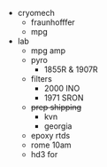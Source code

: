 - cryomech
	- fraunhofffer
	- mpg
- lab
	- mpg amp
	- pyro
		- 1855R & 1907R
	- filters
		- 2000 INO
		- 1971 SRON
	- ~~prep shipping~~
		- kvn
		- georgia
	- epoxy rtds
	- rome 10am
	- hd3 for